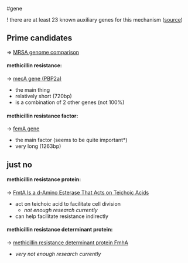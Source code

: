 #gene 

! there are at least 23 known auxiliary genes for this mechanism ([source](https://journals.asm.org/doi/epdf/10.1128/aac.38.11.2590))

## Prime candidates
=> [MRSA genome comparison](../DNA%20sequences/MRSA%20genome%20comparison.md)
#### methicillin resistance:
-> [mecA gene (PBP2a)](mecA%20gene%20(PBP2a).md)
- the main thing
- relatively short (720bp)
- is a combination of 2 other genes (not 100%)
#### methicillin resistance factor:
-> [femA gene](femA%20gene.md)
- the main factor (seems to be quite important*)
- very long (1263bp)


## just no
#### methicillin resistance protein:
-> [FmtA Is a d-Amino Esterase That Acts on Teichoic Acids](https://journals.asm.org/doi/10.1128/mBio.02070-15#sec-2)
- act on teichoic acid to facilitate cell division
    - *not enough research currently*
- can help facilitate resistance indirectly
#### methicillin resistance determinant protein:
-> [methicillin resistance determinant protein FmhA](https://www.ncbi.nlm.nih.gov/gene/3919715)
- *very not enough research currently*